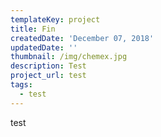 ```yaml
---
templateKey: project
title: Fin
createdDate: 'December 07, 2018'
updatedDate: ''
thumbnail: /img/chemex.jpg
description: Test
project_url: test
tags:
  - test
---
```

test
